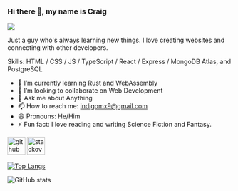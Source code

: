 ### Hi there 👋, my name is Craig
![](https://github.com/indigomx9)

Just a guy who's always learning new things. I love creating websites and connecting with other developers.

Skills: HTML / CSS / JS / TypeScript / React / Express / MongoDB Atlas, and PostgreSQL

- 🌱 I’m currently learning Rust and WebAssembly 
- 👯 I’m looking to collaborate on Web Development 
- 💬 Ask me about Anything 
- 📫 How to reach me: indigomx9@gmail.com 
- 😄 Pronouns: He/Him 
- ⚡ Fun fact: I love reading and writing Science Fiction and Fantasy. 


[<img src='https://cdn.jsdelivr.net/npm/simple-icons@3.0.1/icons/github.svg' alt='github' height='40'>](https://github.com/indigomx9)  [<img src='https://cdn.jsdelivr.net/npm/simple-icons@3.0.1/icons/stackoverflow.svg' alt='stackoverflow' height='40'>](https://stackoverflow.com/users/7303585)  

[![Top Langs](https://github-readme-stats.vercel.app/api/top-langs/?username=indigomx9)](https://github.com/anuraghazra/github-readme-stats)

![GitHub stats](https://github-readme-stats.vercel.app/api?username=indigomx9&show_icons=true)  

